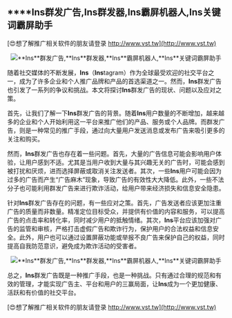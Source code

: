 ## ****Ins**群发广告,**Ins**群发器,**Ins**霸屏机器人,**Ins**关键词霸屏助手**

[😍想了解推广相关软件的朋友请登录 http://www.vst.tw](http://www.vst.tw)

 <center><img src="https://vst.tw/MP4/tuiguang/png/0.png" alt="**Ins**群发广告,**Ins**群发器,**Ins**霸屏机器人,**Ins**关键词霸屏助手"></center>

随着社交媒体的不断发展，**Ins**（**Ins**tagram）作为全球最受欢迎的社交平台之一，成为了许多企业和个人推广品牌和产品的首选渠道之一。然而，**Ins**群发广告也引发了一系列的争议和挑战。本文将探讨**Ins**群发广告的现状、问题以及应对之策。

首先，让我们了解一下**Ins**群发广告的背景。随着**Ins**用户数量的不断增加，越来越多的企业和个人开始利用这一平台来推广他们的产品、服务或个人品牌。而群发广告，则是一种常见的推广手段，通过向大量用户发送消息或发布广告来吸引更多的关注和购买。

然而，**Ins**群发广告也存在着一些问题。首先，大量的广告信息可能会影响用户体验，让用户感到不适。尤其是当用户收到大量与其兴趣无关的广告时，可能会感到被打扰和厌烦，进而选择屏蔽或取消关注发送者。其次，一些**Ins**用户可能会因为过多的广告而产生“广告麻木”现象，导致广告的有效性大大降低。此外，一些不法分子也可能利用群发广告来进行欺诈活动，给用户带来经济损失和信息安全隐患。

针对**Ins**群发广告存在的问题，有一些应对之策。首先，广告发送者应该更加注重广告的质量而非数量。精准定位目标受众，并提供有价值的内容和服务，可以提高广告的点击率和转化率，同时减少用户的抵触情绪。其次，**Ins**平台应该加强对广告的监管和审核，严格打击虚假广告和欺诈行为，保护用户的合法权益和信息安全。此外，用户也可以通过设置屏蔽功能或举报不良广告来保护自己的权益，同时提高自我防范意识，避免成为欺诈活动的受害者。

 <center><img src="https://vst.tw/MP4/tuiguang/png/5.png" alt="**Ins**群发广告,**Ins**群发器,**Ins**霸屏机器人,**Ins**关键词霸屏助手"></center>

总之，**Ins**群发广告既是一种推广手段，也是一种挑战。只有通过合理的规范和有效的管理，才能实现广告主、平台和用户的三赢局面，让**Ins**成为一个更加健康、活跃和有价值的社交平台。

[😍想了解推广相关软件的朋友请登录 http://www.vst.tw](http://www.vst.tw)



